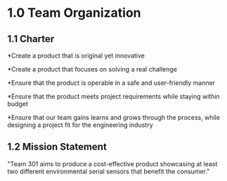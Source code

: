 # 1.0 Team Organization 

## 1.1 Charter 

*Create a product that is original yet innovative

*Create a product that focuses on solving a real challenge

*Ensure that the product is operable in a safe and user-friendly manner

*Ensure that the product meets project requirements while staying within budget

*Ensure that our team gains learns and grows through the process, while designing a project fit for the engineering industry

## 1.2 Mission Statement 

"Team 301 aims to produce a cost-effective product showcasing at least two different environmental serial sensors that benefit the consumer."



